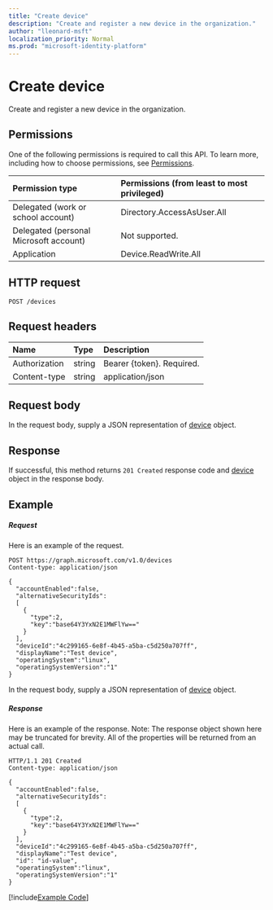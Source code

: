 ```yaml
---
title: "Create device"
description: "Create and register a new device in the organization."
author: "lleonard-msft"
localization_priority: Normal
ms.prod: "microsoft-identity-platform"
---
```


# Create device

Create and register a new device in the organization.

## Permissions
One of the following permissions is required to call this API. To learn more, including how to choose permissions, see [Permissions](/graph/permissions-reference).


|Permission type      | Permissions (from least to most privileged)              |
|:--------------------|:---------------------------------------------------------|
|Delegated (work or school account) | Directory.AccessAsUser.All    |
|Delegated (personal Microsoft account) | Not supported.    |
|Application | Device.ReadWrite.All |

## HTTP request
<!-- { "blockType": "ignored" } -->
```http
POST /devices

```
## Request headers
| Name       | Type | Description|
|:---------------|:--------|:----------|
| Authorization  | string  | Bearer {token}. Required. |
| Content-type | string | application/json |

## Request body
In the request body, supply a JSON representation of [device](../resources/device.md) object.

## Response

If successful, this method returns `201 Created` response code and [device](../resources/device.md) object in the response body.

## Example
##### Request
Here is an example of the request.
<!-- {
  "blockType": "request",
  "name": "create_device_from_devices"
}-->
```http
POST https://graph.microsoft.com/v1.0/devices
Content-type: application/json

{
  "accountEnabled":false,
  "alternativeSecurityIds":
  [
    {
      "type":2,
      "key":"base64Y3YxN2E1MWFlYw=="
    }
  ],
  "deviceId":"4c299165-6e8f-4b45-a5ba-c5d250a707ff",
  "displayName":"Test device",
  "operatingSystem":"linux",
  "operatingSystemVersion":"1"
}
```
In the request body, supply a JSON representation of [device](../resources/device.md) object.
##### Response
Here is an example of the response. Note: The response object shown here may be truncated for brevity. All of the properties will be returned from an actual call.
<!-- {
  "blockType": "response",
  "truncated": true,
  "@odata.type": "microsoft.graph.device"
} -->
```http
HTTP/1.1 201 Created
Content-type: application/json

{
  "accountEnabled":false,
  "alternativeSecurityIds":
  [
    {
      "type":2,
      "key":"base64Y3YxN2E1MWFlYw=="
    }
  ],
  "deviceId":"4c299165-6e8f-4b45-a5ba-c5d250a707ff",
  "displayName":"Test device",
  "id": "id-value",
  "operatingSystem":"linux",
  "operatingSystemVersion":"1"
}
```
[!include[Example Code]( ../includes/create_device_from_devices-snippets.md)]

<!-- uuid: 8fcb5dbc-d5aa-4681-8e31-b001d5168d79
2015-10-25 14:57:30 UTC -->
<!-- {
  "type": "#page.annotation",
  "description": "Create device",
  "keywords": "",
  "section": "documentation",
  "tocPath": ""
}-->
